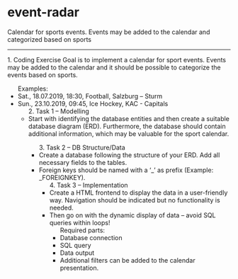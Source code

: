 # event-radar
Calendar for sports events. Events may be added to the calendar and categorized based on sports

<hr>
1. Coding Exercise 
Goal is to implement a calendar for sport events. Events may be added to the calendar and it 
should be possible to categorize the events based on sports. 
<br>
<ul>Examples: 
<li> Sat., 18.07.2019, 18:30, Football, Salzburg – Sturm 
<li> Sun., 23.10.2019, 09:45, Ice Hockey, KAC - Capitals 

 <ul>2. Task 1 – Modelling
<li>Start with identifying the database entities and then create a suitable database diagram (ERD). 
<liThe ERD should cover all tables and their relations. 
<li>Furthermore, the database should contain additional information, which may be valuable for the 
sport calendar.

<ul>3. Task 2 – DB Structure/Data
<li>Create a database following the structure of your ERD. Add all necessary fields to the tables. 
<li>Foreign keys should be named with a ‘_’ as prefix (Example: _FOREIGNKEY).

<ul>4. Task 3 – Implementation
<li>Create a HTML frontend to display the data in a user-friendly way. Navigation should be 
indicated but no functionality is needed. 
<li>Then go on with the dynamic display of data – avoid SQL queries within loops! 
<ul>Required parts: 
<li>Database connection 
<li>SQL query 
<li> Data output 
<li>Additional filters can be added to the calendar presentation.
